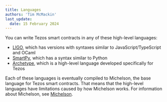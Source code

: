```yaml
---
title: Languages
authors: 'Tim McMackin'
last_update:
  date: 15 February 2024
---
```


You can write Tezos smart contracts in any of these high-level languages:

- [LIGO](./languages/ligo), which has versions with syntaxes similar to JavaScript/TypeScript and OCaml
- [SmartPy](./languages/smartpy), which has a syntax similar to Python
- [Archetype](./languages/archetype), which is a high-level language developed specifically for Tezos

Each of these languages is eventually compiled to Michelson, the base language for Tezos smart contracts.
That means that the high-level languages have limitations caused by how Michelson works.
For information about Michelson, see [Michelson](./languages/michelson).
